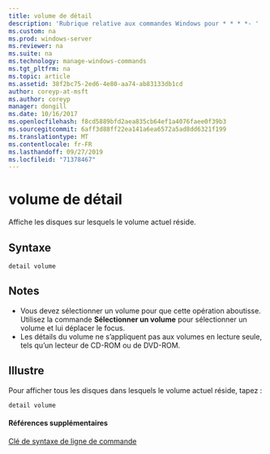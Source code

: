 ```yaml
---
title: volume de détail
description: 'Rubrique relative aux commandes Windows pour * * * *- '
ms.custom: na
ms.prod: windows-server
ms.reviewer: na
ms.suite: na
ms.technology: manage-windows-commands
ms.tgt_pltfrm: na
ms.topic: article
ms.assetid: 38f2bc75-2ed6-4e80-aa74-ab83133db1cd
author: coreyp-at-msft
ms.author: coreyp
manager: dongill
ms.date: 10/16/2017
ms.openlocfilehash: f8cd5889bfd2aea835cb64ef1a4076faee0f39b3
ms.sourcegitcommit: 6aff3d88ff22ea141a6ea6572a5ad8dd6321f199
ms.translationtype: MT
ms.contentlocale: fr-FR
ms.lasthandoff: 09/27/2019
ms.locfileid: "71378467"
---
```

# <a name="detail-volume"></a>volume de détail



Affiche les disques sur lesquels le volume actuel réside.

## <a name="syntax"></a>Syntaxe

```
detail volume
```

## <a name="remarks"></a>Notes

-   Vous devez sélectionner un volume pour que cette opération aboutisse. Utilisez la commande **Sélectionner un volume** pour sélectionner un volume et lui déplacer le focus.
-   Les détails du volume ne s’appliquent pas aux volumes en lecture seule, tels qu’un lecteur de CD-ROM ou de DVD-ROM.

## <a name="BKMK_examples"></a>Illustre

Pour afficher tous les disques dans lesquels le volume actuel réside, tapez :
```
detail volume
```

#### <a name="additional-references"></a>Références supplémentaires

[Clé de syntaxe de ligne de commande](command-line-syntax-key.md)

